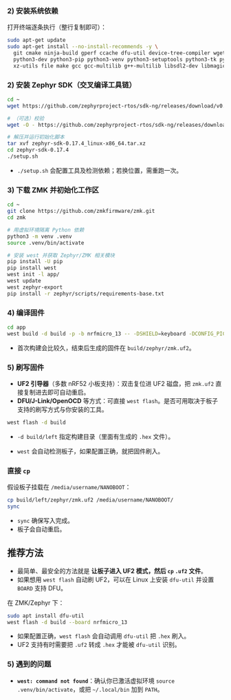 ### 2) 安装系统依赖

打开终端逐条执行（整行复制即可）：

```bash
sudo apt-get update
sudo apt-get install --no-install-recommends -y \
  git cmake ninja-build gperf ccache dfu-util device-tree-compiler wget \
  python3-dev python3-pip python3-venv python3-setuptools python3-tk python3-wheel \
  xz-utils file make gcc gcc-multilib g++-multilib libsdl2-dev libmagic1
```

### 2) 安装 Zephyr SDK（交叉编译工具链）

```bash
cd ~
wget https://github.com/zephyrproject-rtos/sdk-ng/releases/download/v0.17.4/zephyr-sdk-0.17.4_linux-x86_64.tar.xz

# （可选）校验
wget -O - https://github.com/zephyrproject-rtos/sdk-ng/releases/download/v0.17.4/sha256.sum | shasum --check --ignore-missing

# 解压并运行初始化脚本
tar xvf zephyr-sdk-0.17.4_linux-x86_64.tar.xz
cd zephyr-sdk-0.17.4
./setup.sh
```

* `./setup.sh` 会配置工具及检测依赖；若换位置，需重跑一次。

### 3) 下载 ZMK 并初始化工作区

```bash
cd ~
git clone https://github.com/zmkfirmware/zmk.git
cd zmk

# 用虚拟环境隔离 Python 依赖
python3 -m venv .venv
source .venv/bin/activate

# 安装 west 并获取 Zephyr/ZMK 相关模块
pip install -U pip
pip install west
west init -l app/
west update
west zephyr-export
pip install -r zephyr/scripts/requirements-base.txt
```

### 4) 编译固件

```bash
cd app
west build -d build -p -b nrfmicro_13 -- -DSHIELD=keyboard -DCONFIG_PICOLIBC=n -DCONFIG_NEWLIB_LIBC=y -DCONFIG_NEWLIB_LIBC_NANO=y
```

* 首次构建会比较久，结束后生成的固件在 `build/zephyr/zmk.uf2`。

### 5) 刷写固件

* **UF2 引导器**（多数 nRF52 小板支持）：双击复位进 UF2 磁盘，把 `zmk.uf2` 直接复制进去即可自动重启。
* **DFU/J-Link/OpenOCD** 等方式：可直接 `west flash`。是否可用取决于板子支持的刷写方式与你安装的工具。

```bash
west flash -d build
```

* `-d build/left` 指定构建目录（里面有生成的 `.hex` 文件）。

* `west` 会自动检测板子，如果配置正确，就把固件刷入。

### 直接 `cp`

假设板子挂载在 `/media/username/NANOBOOT`：

```bash
cp build/left/zephyr/zmk.uf2 /media/username/NANOBOOT/
sync
```

* `sync` 确保写入完成。
* 板子会自动重启。

## 推荐方法

* 最简单、最安全的方法就是 **让板子进入 UF2 模式，然后 `cp` `.uf2` 文件**。
* 如果想用 `west flash` 自动刷 UF2，可以在 Linux 上安装 `dfu-util` 并设置 `BOARD` 支持 DFU。

在 ZMK/Zephyr 下：

```bash
sudo apt install dfu-util
west flash -d build --board nrfmicro_13
```

* 如果配置正确，`west flash` 会自动调用 `dfu-util` 把 `.hex` 刷入。
* UF2 支持有时需要把 `.uf2` 转成 `.hex` 才能被 `dfu-util` 识别。

### 5) 遇到的问题

* **`west: command not found`**：确认你已激活虚拟环境 `source .venv/bin/activate`，或把 `~/.local/bin` 加到 `PATH`。
